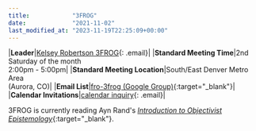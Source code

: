 ```yaml
---
title:            "3FROG"
date:             "2021-11-02"
last_modified_at: "2023-11-19T22:25:09+00:00"
---
```


|**Leader**|[Kelsey Robertson 3FROG](){: .email}|
|**Standard Meeting Time**|2nd Saturday of the month<br />2:00pm - 5:00pm|
|**Standard Meeting Location**|South/East Denver Metro Area<br />(Aurora, CO)|
|**Email List**|[fro-3frog (Google Group)](http://groups.google.com/group/fro-3frog){:target="&lowbar;blank"}|
|**Calendar Invitations**|[calendar inquiry](){: .email}|

3FROG is currently reading Ayn Rand's [_Introduction to Objectivist Epistemology_](https://www.amazon.com/Introduction-Objectivist-Epistemology-Expanded-Second/dp/0452010306/){:target="&lowbar;blank"}.
